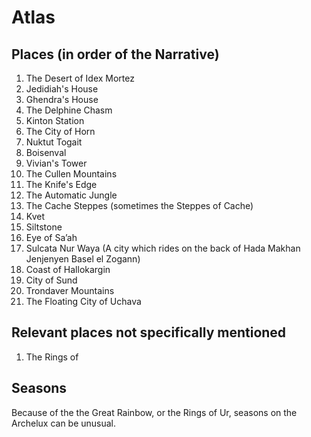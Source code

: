 # Atlas

## Places (in order of the Narrative) 

1. The Desert of Idex Mortez
2. Jedidiah's House
3. Ghendra's House
4. The Delphine Chasm
5. Kinton Station
6. The City of Horn
7. Nuktut Togait
8. Boisenval
9. Vivian's Tower
10. The Cullen Mountains
11. The Knife's Edge
12. The Automatic Jungle
13. The Cache Steppes (sometimes the Steppes of Cache)
14. Kvet
15. Siltstone
16. Eye of Sa’ah
17. Sulcata Nur Waya (A city which rides on the back of Hada Makhan Jenjenyen Basel el Zogann)
18. Coast of Hallokargin
19. City of Sund
20. Trondaver Mountains
21. The Floating City of Uchava

## Relevant places not specifically mentioned
1. The Rings of 

## Seasons
Because of the the Great Rainbow, or the Rings of Ur, seasons on the Archelux can be unusual.